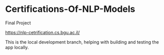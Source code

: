 # Certifications-Of-NLP-Models
Final Project

https://nlp-cetrification.cs.bgu.ac.il/

This is the local development branch, helping with building and testing the app locally.
